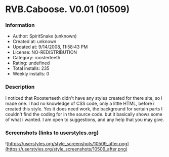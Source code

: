 # RVB.Caboose. V0.01 (10509)

### Information
- Author: SpiritSnake (unknown)
- Created at: unknown
- Updated at: 9/14/2008, 11:58:43 PM
- License: NO-REDISTRIBUTION
- Category: roosterteeth
- Rating: undefined
- Total installs: 235
- Weekly installs: 0


### Description
I noticed that Roosterteeth didn't have any styles created for there site, so i made one.
I had no knowledge of CSS code, only a little HTML, before i created this style. Yes it does need work, the background for sertain parts I couldn't find the coding for in the source code. but it basically shows some of what i wanted.
 I am open to suggestions, and any help that you may give.


### Screenshots (links to userstyles.org)
![https://userstyles.org/style_screenshots/10509_after.png](https://userstyles.org/style_screenshots/10509_after.png)


